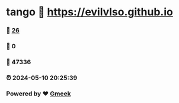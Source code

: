 # tango :link: https://evilvlso.github.io 
### :page_facing_up: [26](https://evilvlso.github.io/tag.html) 
### :speech_balloon: 0 
### :hibiscus: 47336 
### :alarm_clock: 2024-05-10 20:25:39 
### Powered by :heart: [Gmeek](https://github.com/Meekdai/Gmeek)
